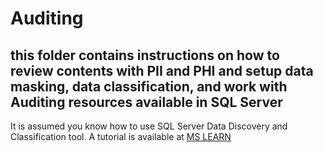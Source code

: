 # Auditing

## this folder contains instructions on how to review contents with PII and PHI and setup data masking, data classification, and work with Auditing resources available in SQL Server

It is assumed you know how to use SQL Server Data Discovery and Classification tool. A tutorial is available at [MS LEARN](<a ref="https://learn.microsoft.com/en-us/sql/relational-databases/security/sql-data-discovery-and-classification?view=sql-server-ver16&tabs=t-sql" target="_blank">)
